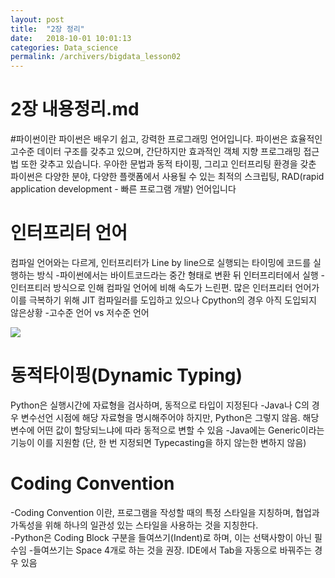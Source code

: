 ```yaml
---
layout: post
title:  "2장 정리"
date:   2018-10-01 10:01:13
categories: Data_science
permalink: /archivers/bigdata_lesson02
---
```


# 2장 내용정리.md

#파이썬이란
파이썬은 배우기 쉽고, 강력한 프로그래밍 언어입니다. 파이썬은 효율적인 고수준 데이터 구조를 갖추고 있으며, 간단하지만 효과적인 객체 지향 프로그래밍 접근법 또한 갖추고 있습니다. 우아한 문법과 동적 타이핑, 그리고 인터프리팅 환경을 갖춘 파이썬은 다양한 분야, 다양한 플랫폼에서 사용될 수 있는 최적의 스크립팅, RAD(rapid application development - 빠른 프로그램 개발) 언어입니다

# 인터프리터 언어
컴파일 언어와는 다르게, 인터프리터가 Line by line으로 실행되는 타이밍에 코드를 실행하는 방식
-파이썬에서는 바이트코드라는 중간 형태로 변환 뒤 인터프리터에서 실행
-인터프티러 방식으로 인해 컴파일 언어에 비해 속도가 느린편. 많은 인터프리터 언어가 이를 극복하기 위해 JIT 컴파일러를 도입하고 있으나 Cpython의 경우 아직 도입되지 않은상황
-고수준 언어 vs 저수준 언어  

<a href='https://photos.google.com/share/AF1QipPXs_72qJtsaG1opPccII6iQIfsHhiLe2anI2Ctk_DPphf4an8lUKZaTtvUAVfm1Q?key=eFhjdXdXblJ5STRrQVNZR1VEc3JJQ09HbnNvaDZn'><img src='https://lh3.googleusercontent.com/g3CHpznGmeQxMk9dN0pn156EJwuogTyDA3J_zg_rpRU3cCFPgy16sUsBCHKfzzwNBKKurtbPm8T1cRj6ilhhRwhv0zaPtcD7jAugzfEMAHcGoTtrPc6tapVMHMRQf9qyST1YTEEmBRzCHcB0b7nlSJZJopxVAxkX2QiP-1XdhcTOpfZV1P0nk9Su9iYa08OmJborx_sH-wXIMkpvBlE9l2ni8BFoFka-mA8inpDaqEjP8xtSe8LX7KORfApsQo13_zbuU_cVRsI0bg8pXJhfQ2Em_RN2fnQtIysNxHWmr3KfhoPwwOvENYSn6FYRRgZUNssn2bZU5Z64_YzGjRpOgAMhcB9YQ-9EfczWfhvEXv0TvydFGPR0OhE23kfpWJVVMI-x1-hY7ArM8k2JCIIR2RZf89pchtWH8b1KyG-duH1dXgbUxdTJYf4MirxrgkMPn9nbRweNL6Nt5xRCPmZ8Hg6xnAkofl7e9L17Xz5cznvgGvo0_5mr7FV3exke92ESZGwkA-c1gkgc2sJEROSH_mCzRUqH3dtBzwieo-djKWuzsH5BlWVjheRVJobz280QIMWNGQF40k3N0Nq7-sX3XSaCA4-rAhBpSBkLZAUf42ZGwG2eFOT0r2-a46He3gAOCjz8E7MD0ZaQ_fzwFN9joz1N-ZfeTPMAY8LLPd6_UW57NsYLR19TOVMZ8zvgn1NJC1M2in7vLB7FSwiictaWXSKV1xd4fhc9xPc0=w385-h242-no' /></a>

 
# 동적타이핑(Dynamic Typing)
Python은 실행시간에 자료형을 검사하며, 동적으로 타입이 지정된다
-Java나 C의 경우 변수선언 시점에 해당 자료형을 명시해주어야 하지만, Python은 그렇지 않음. 해당 변수에 어떤 값이 할당되느냐에 따라 동적으로 변할 수 있음 
-Java에는 Generic이라는 기능이 이를 지원함 (단, 한 번 지정되면 Typecasting을 하지 않는한 변하지 않음) 

# Coding Convention
-Coding Convention 이란, 프로그램을 작성할 때의 특정 스타일을 지칭하며, 협업과 가독성을 위해 하나의 일관성 있는 스타일을 사용하는 것을 지칭한다.  
-Python은 Coding Block 구분을 들여쓰기(Indent)로 하며, 이는 선택사항이 아닌 필수임
-들여쓰기는 Space 4개로 하는 것을 권장. IDE에서 Tab을 자동으로 바꿔주는 경우 있음

